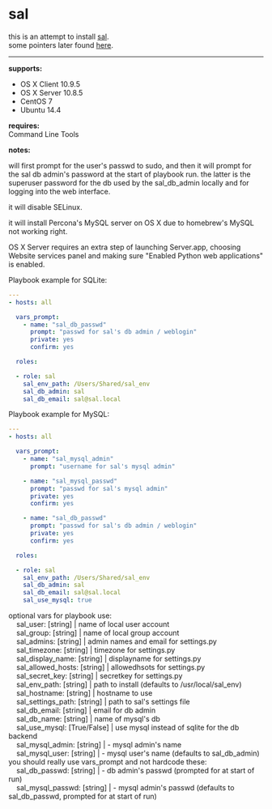 sal
==========

this is an attempt to install [sal](https://github.com/grahamgilbert/sal).<br />
some pointers later found [here](https://gist.github.com/mikaellofgren/a5fe3351c48bcd9140a7).<br />

----------

**supports:**<br />

- OS X Client 10.9.5
- OS X Server 10.8.5
- CentOS 7
- Ubuntu 14.4

**requires:**<br />
Command Line Tools

**notes:**

will first prompt for the user's passwd to sudo, and then it will prompt for the sal db admin's password at the start of playbook run.  the latter is the superuser password for the db used by the sal\_db\_admin locally and for logging into the web interface.

it will disable SELinux.

it will install Percona's MySQL server on OS X due to homebrew's MySQL not working right.

OS X Server requires an extra step of launching Server.app, choosing Website services panel and making sure "Enabled Python web applications" is enabled.

Playbook example for SQLite:

```Yaml
---
- hosts: all

  vars_prompt:
    - name: "sal_db_passwd"
      prompt: "passwd for sal's db admin / weblogin"
      private: yes
      confirm: yes

  roles:

  - role: sal
    sal_env_path: /Users/Shared/sal_env
    sal_db_admin: sal
    sal_db_email: sal@sal.local

```

Playbook example for MySQL:

```Yaml
---
- hosts: all

  vars_prompt:
    - name: "sal_mysql_admin"
      prompt: "username for sal's mysql admin"

    - name: "sal_mysql_passwd"
      prompt: "passwd for sal's mysql admin"
      private: yes
      confirm: yes

    - name: "sal_db_passwd"
      prompt: "passwd for sal's db admin / weblogin"
      private: yes
      confirm: yes

  roles:

  - role: sal
    sal_env_path: /Users/Shared/sal_env
    sal_db_admin: sal
    sal_db_email: sal@sal.local
    sal_use_mysql: true

```


optional vars for playbook use:<br />
&nbsp;&nbsp;&nbsp;&nbsp;sal\_user: [string] | name of local user account<br />
&nbsp;&nbsp;&nbsp;&nbsp;sal\_group: [string] | name of local group account<br />
&nbsp;&nbsp;&nbsp;&nbsp;sal\_admins: [string] | admin names and email for settings.py<br />
&nbsp;&nbsp;&nbsp;&nbsp;sal\_timezone: [string] | timezone for settings.py<br />
&nbsp;&nbsp;&nbsp;&nbsp;sal\_display\_name: [string] | displayname for settings.py <br />
&nbsp;&nbsp;&nbsp;&nbsp;sal\_allowed\_hosts: [string] | allowedhsots for settings.py<br />
&nbsp;&nbsp;&nbsp;&nbsp;sal\_secret\_key: [string] | secretkey for settings.py<br />
&nbsp;&nbsp;&nbsp;&nbsp;sal\_env\_path: [string] | path to install (defaults to /usr/local/sal_env)<br />
&nbsp;&nbsp;&nbsp;&nbsp;sal\_hostname: [string] | hostname to use<br />
&nbsp;&nbsp;&nbsp;&nbsp;sal\_settings_path: [string] | path to sal's settings file<br />
&nbsp;&nbsp;&nbsp;&nbsp;sal\_db\_email: [string] | email for db admin<br />
&nbsp;&nbsp;&nbsp;&nbsp;sal\_db\_name: [string] | name of mysql's db<br />
&nbsp;&nbsp;&nbsp;&nbsp;sal\_use\_mysql: [True/False] | use mysql instead of sqlite for the db backend<br />
&nbsp;&nbsp;&nbsp;&nbsp;sal\_mysql\_admin: [string] | - mysql admin's name<br />
&nbsp;&nbsp;&nbsp;&nbsp;sal\_mysql\_user: [string] | - mysql user's name (defaults to sal\_db\_admin)<br />
you should really use vars_prompt and not hardcode these:<br />
&nbsp;&nbsp;&nbsp;&nbsp;sal\_db\_passwd: [string] | - db admin's passwd (prompted for at start of run)<br />
&nbsp;&nbsp;&nbsp;&nbsp;sal\_mysql\_passwd: [string] | - mysql admin's passwd (defaults to sal\_db\_passwd, prompted for at start of run)<br />
